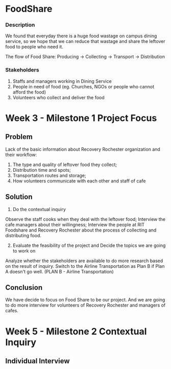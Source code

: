 # FoodShare

### Description
We found that everyday there is a huge food wastage on campus dining service, so we hope that we can reduce that wastage and share the leftover food to people who need it.

The flow of Food Share: Producing -> Collecting -> Transport -> Distribution

### Stakeholders
1. Staffs and managers working in Dining Service
2. People in need of food (eg. Churches, NGOs or people who cannot afford the food)
3. Volunteers who collect and deliver the food

# Week 3 - Milestone 1 Project Focus

## Problem

Lack of the basic information about Recovery Rochester organization and their workflow:
1. The type and quality of leftover food they collect;
2. Distribution time and spots;
3. Transportation routes and storage;
4. How volunteers communicate with each other and staff of cafe

## Solution

1. Do the contextual inquiry

Observe the staff cooks when they deal with the leftover food;
Interview the cafe managers about their willingness;
Interview the people at RIT Foodshare and Recovery Rochester about the process of collecting and distributing food.

2. Evaluate the feasibility of the project and Decide the topics we are going to work on

Analyze whether the stakeholders are available to do more research based on the result of inquiry.
Switch to the Airline Transportation as Plan B if Plan A doesn't go well.
(PLAN B - Airline Transportation)

## Conclusion
We have decide to focus on Food Share to be our project. And we are going to do more interview for volunteers of Recovery Rochester and managers of cafes.

# Week 5 - Milestone 2 Contextual Inquiry

## Individual Interview







